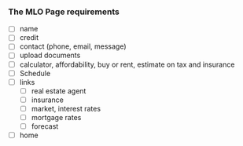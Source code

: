 ### The MLO Page requirements

- [ ] name
- [ ] credit
- [ ] contact (phone, email, message)
- [ ] upload documents
- [ ] calculator, affordability, buy or rent, estimate on tax and insurance
- [ ] Schedule
- [ ] links
  - [ ] real estate agent
  - [ ] insurance
  - [ ] market, interest rates
  - [ ] mortgage rates
  - [ ] forecast
- [ ] home
